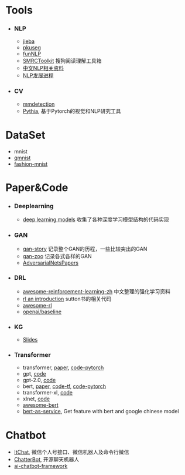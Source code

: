 # Tools
- ### NLP

    - [jieba](https://github.com/fxsjy/jieba)
    - [pkuseg](https://github.com/lancopku/pkuseg-python)
    - [funNLP](https://github.com/fighting41love/funNLP)    
    - [SMRCToolkit](https://github.com/sogou/SMRCToolkit)  搜狗阅读理解工具箱
    - [中文NLP相关资料](https://github.com/crownpku/Awesome-Chinese-NLP)
    - [NLP发展进程](https://github.com/sebastianruder/NLP-progress)

- ### CV

    - [mmdetection](https://github.com/open-mmlab/mmdetection)
    - [Pythia](https://github.com/facebookresearch/pythia), 基于Pytorch的视觉和NLP研究工具


# DataSet

- mnist
- [qmnist](https://github.com/facebookresearch/qmnist)
- [fashion-mnist](https://github.com/zalandoresearch/fashion-mnist)

  
# Paper&Code

- ### Deeplearning

    - [deep learning models](https://github.com/rasbt/deeplearning-models) 收集了各种深度学习模型结构的代码实现


- ### GAN

    - [gan-story](https://blog.floydhub.com/gans-story-so-far/) 记录整个GAN的历程，一些比较突出的GAN
    - [gan-zoo](https://github.com/hindupuravinash/the-gan-zoo) 记录各式各样的GAN
    - [AdversarialNetsPapers](https://github.com/zhangqianhui/AdversarialNetsPapers)


- ### DRL

    - [awesome-reinforcement-learning-zh](https://github.com/wwxFromTju/awesome-reinforcement-learning-zh) 中文整理的强化学习资料
    - [rl an introduction](https://github.com/ShangtongZhang/reinforcement-learning-an-introduction) sutton书的相关代码
    - [awesome-rl](https://github.com/aikorea/awesome-rl)
    - [openai/baseline](https://github.com/openai/baselines)


- ### KG

    - [Slides](https://github.com/liuhuanyong/KnowledgeGraphSlides)


- ### Transformer

    - transformer, [paper](https://arxiv.org/pdf/1706.03762.pdf), 	[code-pytorch](<https://github.com/harvardnlp/annotated-transformer>)
    - gpt, [code](https://github.com/openai/finetune-transformer-lm)
    - gpt-2.0, [code](https://github.com/openai/gpt-2)
    - bert, [paper](https://arxiv.org/pdf/1810.04805.pdf), [code-tf](https://github.com/google-research/bert), [code-pytorch](https://github.com/huggingface/pytorch-pretrained-BERT) 
    - transformer-xl, [code](https://github.com/kimiyoung/transformer-xl)
    - xlnet, [code](https://github.com/zihangdai/xlnet)
    - [awesome-bert](https://github.com/Jiakui/awesome-bert)
    - [bert-as-service](https://github.com/hanxiao/bert-as-service), Get feature with bert and google chinese model


# Chatbot

- [ItChat](https://github.com/littlecodersh/ItChat), 微信个人号接口、微信机器人及命令行微信
- [ChatterBot](https://github.com/gunthercox/ChatterBot), 开源聊天机器人
- [ai-chatbot-framework](https://github.com/alfredfrancis/ai-chatbot-framework/)